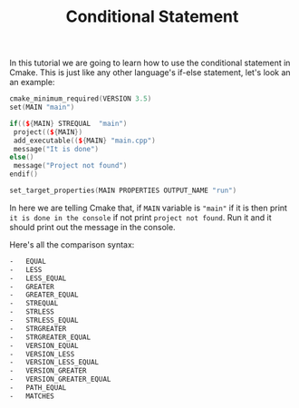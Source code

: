 ﻿---
title: Conditional Statement
---

In this tutorial we are going to learn how to use the conditional statement in Cmake. This is just
like any other language's if-else statement, let's look an an example:

```cpp
cmake_minimum_required(VERSION 3.5)
set(MAIN "main")

if((${MAIN} STREQUAL  "main")
 project((${MAIN})
 add_executable((${MAIN} "main.cpp")
 message("It is done")
else()
 message("Project not found")
endif()

set_target_properties(MAIN PROPERTIES OUTPUT_NAME "run")
```

In here we are telling Cmake that, if `MAIN` variable is `"main"` if it is then print
`it is done in the console` if not print `project not found`. Run it and it should print out the
message in the console.

Here's all the comparison syntax:

```bash
-   EQUAL
-   LESS
-   LESS_EQUAL
-   GREATER
-   GREATER_EQUAL
-   STREQUAL
-   STRLESS
-   STRLESS_EQUAL
-   STRGREATER
-   STRGREATER_EQUAL
-   VERSION_EQUAL
-   VERSION_LESS
-   VERSION_LESS_EQUAL
-   VERSION_GREATER
-   VERSION_GREATER_EQUAL
-   PATH_EQUAL
-   MATCHES
```
